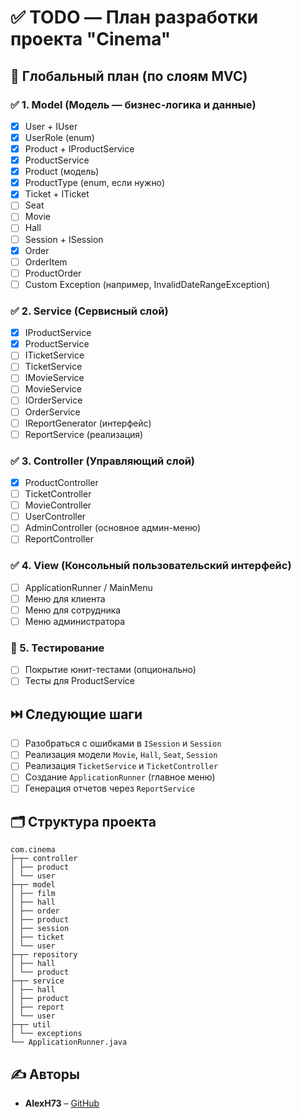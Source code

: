 # ✅ TODO — План разработки проекта "Cinema"

## 📌 Глобальный план (по слоям MVC)

### ✅ 1. Model (Модель — бизнес-логика и данные)
- [x] User + IUser
- [x] UserRole (enum)
- [x] Product + IProductService
- [x] ProductService
- [x] Product (модель)
- [x] ProductType (enum, если нужно)
- [x] Ticket + ITicket
- [ ] Seat
- [ ] Movie
- [ ] Hall
- [ ] Session + ISession
- [x] Order
- [ ] OrderItem
- [ ] ProductOrder
- [ ] Custom Exception (например, InvalidDateRangeException)

### ✅ 2. Service (Сервисный слой)
- [x] IProductService
- [x] ProductService
- [ ] ITicketService
- [ ] TicketService
- [ ] IMovieService
- [ ] MovieService
- [ ] IOrderService
- [ ] OrderService
- [ ] IReportGenerator (интерфейс)
- [ ] ReportService (реализация)

### ✅ 3. Controller (Управляющий слой)
- [x] ProductController
- [ ] TicketController
- [ ] MovieController
- [ ] UserController
- [ ] AdminController (основное админ-меню)
- [ ] ReportController

### ✅ 4. View (Консольный пользовательский интерфейс)
- [ ] ApplicationRunner / MainMenu
- [ ] Меню для клиента
- [ ] Меню для сотрудника
- [ ] Меню администратора

### 🧪 5. Тестирование
- [ ] Покрытие юнит-тестами (опционально)
- [ ] Тесты для ProductService

## ⏭️ Следующие шаги
- [ ] Разобраться с ошибками в `ISession` и `Session`
- [ ] Реализация модели `Movie`, `Hall`, `Seat`, `Session`
- [ ] Реализация `TicketService` и `TicketController`
- [ ] Создание `ApplicationRunner` (главное меню)
- [ ] Генерация отчетов через `ReportService`

## 🗂️ Структура проекта

```
com.cinema
├─┬─ controller
│ ├── product
│ └── user
├─┬─ model
│ ├── film
│ ├── hall
│ ├── order
│ ├── product
│ ├── session
│ ├── ticket
│ └── user
├─┬─ repository
│ ├── hall
│ └── product
├─┬─ service
│ ├── hall
│ ├── product
│ ├── report
│ └── user
├─┬─ util
│ └── exceptions
└── ApplicationRunner.java
```

## ✍️ Авторы
- **AlexH73** – [GitHub](https://github.com/AlexH73/cohortCinema)